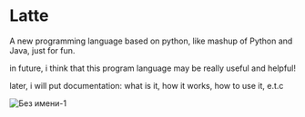 # Latte
A new programming language based on python, like mashup of Python and Java, just for fun.

in future, i think that this program language may be really useful and helpful!

later, i will put documentation: what is it, how it works, how to use it, e.t.c

![Без имени-1](https://github.com/werxqq0/Latte/assets/122512138/9fb9e503-acb1-4458-be6a-a43add38d110)

